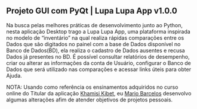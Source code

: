 ## Projeto GUI com PyQt | Lupa Lupa App v1.0.0	

Na busca pelas melhores práticas de desenvolvimento junto ao Python, nesta aplicação Desktop trago a Lupa Lupa App, uma plataforma inspirada no modelo de “inventário” na qual realiza rápidas comparações entre os Dados que são digitados no painel com a base de Dados disponível no Banco de Dados(BD), ela realiza o cadastro de Dados ausentes e recusa Dados já presentes no BD. 
É possível consultar relatórios de desempenho, criar ou alterar as informações da conta de Usuário, configurar o Banco de Dados que será utilizado nas comparações e acessar links úteis para obter Ajuda.

NOTA: Usando como referência os ensinamentos adquiridos no curso online do Titular da aplicação <a href="https://www.linkedin.com/in/khamisi-kibet-62282a200/">Khamisi Kibet</a>, eu <a href="https://www.linkedin.com/in/mario-barcelos/">Mario Barcelos</a> desenvolvo algumas alterações afim de atender objetivos de projetos pessoais. 
